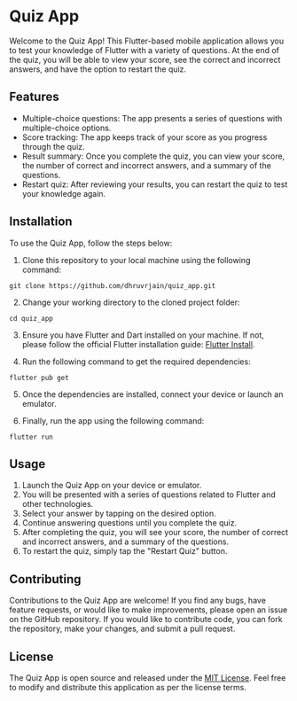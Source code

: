 # Quiz App

Welcome to the Quiz App! This Flutter-based mobile application allows you to test your knowledge of Flutter with a variety of questions. At the end of the quiz, you will be able to view your score, see the correct and incorrect answers, and have the option to restart the quiz. 

## Features

- Multiple-choice questions: The app presents a series of questions with multiple-choice options.
- Score tracking: The app keeps track of your score as you progress through the quiz.
- Result summary: Once you complete the quiz, you can view your score, the number of correct and incorrect answers, and a summary of the questions.
- Restart quiz: After reviewing your results, you can restart the quiz to test your knowledge again.

## Installation

To use the Quiz App, follow the steps below:

1. Clone this repository to your local machine using the following command:

```
git clone https://github.com/dhruvrjain/quiz_app.git
```

2. Change your working directory to the cloned project folder:

```
cd quiz_app
```

3. Ensure you have Flutter and Dart installed on your machine. If not, please follow the official Flutter installation guide: [Flutter Install](https://flutter.dev/docs/get-started/install "Flutter installation guide").

4. Run the following command to get the required dependencies:

```
flutter pub get
```

5. Once the dependencies are installed, connect your device or launch an emulator.

6. Finally, run the app using the following command:

```
flutter run
```

## Usage

1. Launch the Quiz App on your device or emulator.
2. You will be presented with a series of questions related to Flutter and other technologies.
3. Select your answer by tapping on the desired option.
4. Continue answering questions until you complete the quiz.
5. After completing the quiz, you will see your score, the number of correct and incorrect answers, and a summary of the questions.
6. To restart the quiz, simply tap the "Restart Quiz" button.

## Contributing

Contributions to the Quiz App are welcome! If you find any bugs, have feature requests, or would like to make improvements, please open an issue on the GitHub repository. If you would like to contribute code, you can fork the repository, make your changes, and submit a pull request.

## License

The Quiz App is open source and released under the [MIT License](https://opensource.org/licenses/MIT). Feel free to modify and distribute this application as per the license terms.